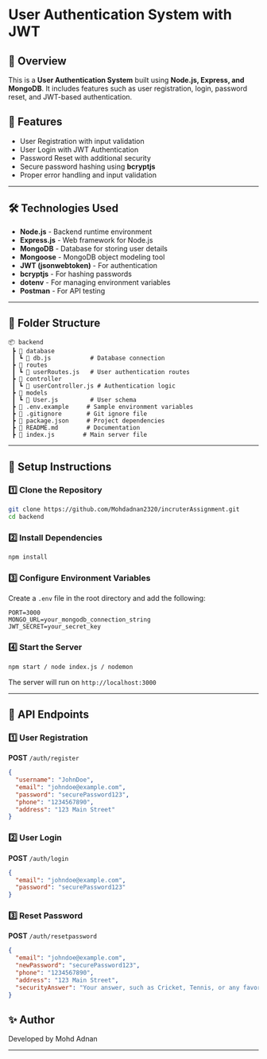 # User Authentication System with JWT

## 📌 Overview
This is a **User Authentication System** built using **Node.js, Express, and MongoDB**. It includes features such as user registration, login, password reset, and JWT-based authentication.

## 🚀 Features
- User Registration with input validation
- User Login with JWT Authentication
- Password Reset with additional security
- Secure password hashing using **bcryptjs**
- Proper error handling and input validation

---

## 🛠️ Technologies Used
- **Node.js** - Backend runtime environment
- **Express.js** - Web framework for Node.js
- **MongoDB** - Database for storing user details
- **Mongoose** - MongoDB object modeling tool
- **JWT (jsonwebtoken)** - For authentication
- **bcryptjs** - For hashing passwords
- **dotenv** - For managing environment variables
- **Postman** - For API testing

---

## 📂 Folder Structure
```
📦 backend
 ┣ 📂 database
 ┃ ┗ 📜 db.js           # Database connection
 ┣ 📂 routes
 ┃ ┗ 📜 userRoutes.js   # User authentication routes
 ┣ 📂 controller
 ┃ ┗ 📜 userController.js # Authentication logic
 ┣ 📂 models
 ┃ ┗ 📜 User.js         # User schema
 ┣ 📜 .env.example     # Sample environment variables
 ┣ 📜 .gitignore       # Git ignore file
 ┣ 📜 package.json     # Project dependencies
 ┣ 📜 README.md        # Documentation
 ┣ 📜 index.js        # Main server file
```

---

## 🔧 Setup Instructions
### 1️⃣ Clone the Repository
```sh
git clone https://github.com/Mohdadnan2320/incruterAssignment.git
cd backend
```

### 2️⃣ Install Dependencies
```sh
npm install
```

### 3️⃣ Configure Environment Variables
Create a `.env` file in the root directory and add the following:
```
PORT=3000
MONGO_URL=your_mongodb_connection_string
JWT_SECRET=your_secret_key
```

### 4️⃣ Start the Server
```sh
npm start / node index.js / nodemon
```
The server will run on `http://localhost:3000`

---

## 🔄 API Endpoints
### 1️⃣ User Registration
**POST** `/auth/register`
```json
{
  "username": "JohnDoe",
  "email": "johndoe@example.com",
  "password": "securePassword123",
  "phone": "1234567890",
  "address": "123 Main Street"
}
```

### 2️⃣ User Login
**POST** `/auth/login`
```json
{
  "email": "johndoe@example.com",
  "password": "securePassword123"
}
```

### 3️⃣ Reset Password
**POST** `/auth/resetpassword`
```json
{
  "email": "johndoe@example.com",
  "newPassword": "securePassword123",
  "phone": "1234567890",
  "address": "123 Main Street",
  "securityAnswer": "Your answer, such as Cricket, Tennis, or any favorite character etc." 
}
```


## ✨ Author
Developed by Mohd Adnan

---

